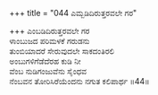 +++
title = "044 ಎಮ್ಬಡಿದಿರುತ್ತರವಲೇ ಗರ"

+++
ಎಂಬಡಿದಿರುತ್ತರವಲೇ ಗರ  
ಳಾಂಬುಜದ ಪರಿಮಳಕೆ ಗರುಡನು  
ತುಂಬಿಯಾದರೆ ಸೇರುವುದಲೇ ಸಾಕದಂತಿರಲಿ  
ಅಂಬುಗಳಿಗೆಡೆದೆರಹ ಕುಡಿ ನೀ  
ವೆಂಬ ನುಡಿಗಂಜುವೆನು ಸೈಂಧವ  
ನೆಂಬವನ ತೋರಿಸಿರೆಯೆಂದನು ನಗುತ ಕಲಿಪಾರ್ಥ    ॥44॥
